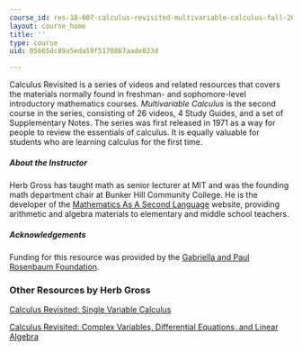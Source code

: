 ```yaml
---
course_id: res-18-007-calculus-revisited-multivariable-calculus-fall-2011
layout: course_home
title: ''
type: course
uid: 05665dc89a5eda59f5170867aade023d

---
```

Calculus Revisited is a series of videos and related resources that covers the materials normally found in freshman- and sophomore-level introductory mathematics courses. _Multivariable Calculus_ is the second course in the series, consisting of 26 videos, 4 Study Guides, and a set of Supplementary Notes. The series was first released in 1971 as a way for people to review the essentials of calculus. It is equally valuable for students who are learning calculus for the first time.
##### About the Instructor

Herb Gross has taught math as senior lecturer at MIT and was the founding math department chair at Bunker Hill Community College. He is the developer of the [Mathematics As A Second Language](http://www.mathasasecondlanguage.org/) website, providing arithmetic and algebra materials to elementary and middle school teachers.

##### Acknowledgements

Funding for this resource was provided by the [Gabriella and Paul Rosenbaum Foundation](http://www.rosenbaum-foundation.org/).

### Other Resources by Herb Gross

[Calculus Revisited: Single Variable Calculus](/courses/res-18-006-calculus-revisited-single-variable-calculus-fall-2010/sections/index.htm)

[Calculus Revisited: Complex Variables, Differential Equations, and Linear Algebra](/resources/res-18-008-calculus-revisited-complex-variables-differential-equations-and-linear-algebra-fall-2011)